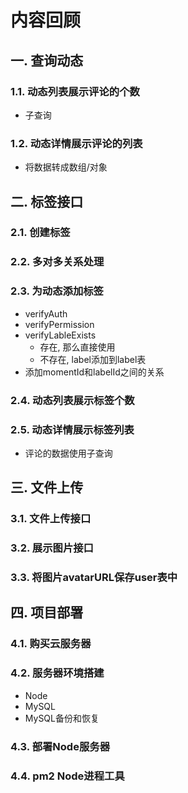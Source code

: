 # 内容回顾

## 一. 查询动态

### 1.1. 动态列表展示评论的个数

* 子查询





### 1.2. 动态详情展示评论的列表

* 将数据转成数组/对象





## 二. 标签接口

### 2.1. 创建标签





### 2.2. 多对多关系处理





### 2.3. 为动态添加标签

* verifyAuth
* verifyPermission
* verifyLableExists
  * 存在, 那么直接使用
  * 不存在, label添加到label表
* 添加momentId和labelId之间的关系





### 2.4. 动态列表展示标签个数







### 2.5. 动态详情展示标签列表

* 评论的数据使用子查询





## 三. 文件上传

### 3.1. 文件上传接口





### 3.2. 展示图片接口





### 3.3. 将图片avatarURL保存user表中







## 四. 项目部署

### 4.1. 购买云服务器





### 4.2. 服务器环境搭建

* Node
* MySQL
* MySQL备份和恢复





### 4.3. 部署Node服务器





### 4.4. pm2 Node进程工具









